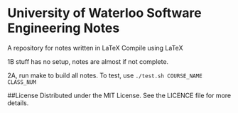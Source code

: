 University of Waterloo Software Engineering Notes
===========
A repository for notes written in LaTeX
Compile using LaTeX

1B stuff has no setup, notes are almost if not complete.

2A, run make to build all notes. To test, use `./test.sh COURSE_NAME CLASS_NUM`

##License
Distributed under the MIT License.
See the LICENCE file for more details.
